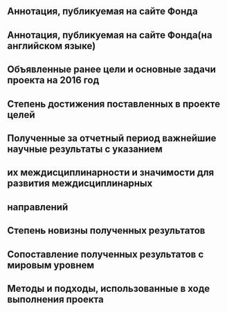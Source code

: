 ## Аннотация, публикуемая на сайте Фонда

## Аннотация, публикуемая на сайте Фонда(на английском языке)

## Объявленные ранее цели и основные задачи проекта на 2016 год

## Степень достижения поставленных в проекте целей

## Полученные за отчетный период важнейшие научные результаты с указанием
## их междисциплинарности и значимости для развития междисциплинарных
## направлений

## Степень новизны полученных результатов

## Сопоставление полученных результатов с мировым уровнем

## Методы и подходы, использованные в ходе выполнения проекта

